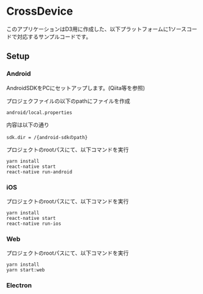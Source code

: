 # CrossDevice
このアプリケーションはD3用に作成した、以下プラットフォームに1ソースコードで対応するサンプルコードです。

## Setup
### Android
AndroidSDKをPCにセットアップします。(Qiita等を参照)

プロジェクファイルの以下のpathにファイルを作成
```
android/local.properties
```

内容は以下の通り
```
sdk.dir = /{android-sdkのpath}
```

プロジェクトのrootパスにて、以下コマンドを実行
```
yarn install
react-native start
react-native run-android
```

### iOS
プロジェクトのrootパスにて、以下コマンドを実行
```
yarn install
react-native start
react-native run-ios
```

### Web
プロジェクトのrootパスにて、以下コマンドを実行
```
yarn install
yarn start:web
```

### Electron
